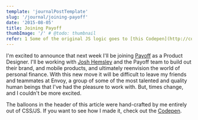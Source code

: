 ```yaml
---
template: 'journalPostTemplate'
slug: '/journal/joining-payoff'
date: '2015-08-05'
title: Joining Payoff
thumbImage: '/' # @todo: thumbnail
refer: 1 Some of the original JS logic goes to [this Codepen](http://codepen.io/Bergability/pen/EjRRXx).
---
```


I'm excited to announce that next week I'll be joining [Payoff](https://www.payoff.com/) as a Product Designer. I'll be working with [Josh Hemsley](https://twitter.com/joshhemsley) and the Payoff team to build out their brand, and mobile products, and ultimately reenvision the world of personal finance. With this new move it will be difficult to leave my friends and teammates at Envoy, a group of some of the most talented and quality human beings that I've had the pleasure to work with. But, times change, and I couldn't be more excited.

The balloons in the header of this article were hand-crafted by me entirely out of CSS/JS. If you want to see how I made it, check out the [Codepen](http://codepen.io/jchoura/pen/vOvrJv).
